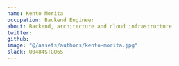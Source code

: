 ```yaml
---
name: Kento Morita
occupation: Backend Engineer
about: Backend, architecture and cloud infrastructure
twitter:
github:
image: "@/assets/authors/kento-morita.jpg"
slack: U0484STGQ6S
---
```

